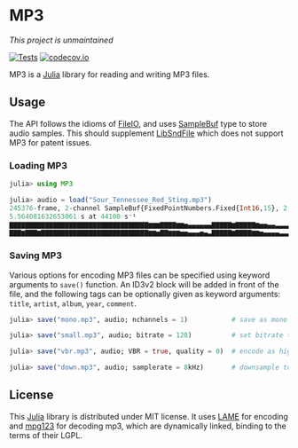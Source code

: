 # MP3

*This project is unmaintained*

[![Tests](https://github.com/JuliaAudio/MP3.jl/actions/workflows/Tests.yml/badge.svg)](https://github.com/JuliaAudio/MP3.jl/actions/workflows/Tests.yml)
[![codecov.io](http://codecov.io/github/JuliaAudio/MP3.jl/coverage.svg?branch=master)](http://codecov.io/github/JuliaAudio/MP3.jl?branch=master)

MP3 is a [Julia](http://julialang.org/) library for reading and writing MP3 files.

## Usage

The API follows the idioms of [FileIO](https://github.com/JuliaIO/FileIO.jl), and uses [SampleBuf](https://github.com/JuliaAudio/SampledSignals.jl) type to store audio samples. This should supplement [LibSndFile](https://github.com/JuliaAudio/LibSndFile.jl) which does not support MP3 for patent issues.

### Loading MP3

```julia
julia> using MP3

julia> audio = load("Sour_Tennessee_Red_Sting.mp3")
245376-frame, 2-channel SampleBuf{FixedPointNumbers.Fixed{Int16,15}, 2, SIUnits.SIQuantity{Int64,0,0,-1,0,0,0,0,0,0}}
5.564081632653061 s at 44100 s⁻¹
▇▇▇▇▇▇▇▇▇▇▇▇▇▇▇▇▇▇▇▇▇▇▇▇▇▇▇▇▇▇▇▇▇▇▇▆▆▆▇▇▇▇▆▆▅▄▄▄▄▄▄▇▇▇▇▇▆▇▇▇▇▇▆▅▅▄▄▃▃▃▃▃▂▂▂▁▂▁▁▁
▇▇▇▆▇▇▇▆▇▇▇▇▇▇▇▇▇▇▇▇▇▇▇▇▇▇▇▇▇▇▇▇▇▇▇▆▆▅▇▇▆▆▆▅▅▄▄▄▅▄▃▇▇▇▇▇▆▇▇▇▇▆▆▅▄▄▄▄▃▃▃▃▂▂▂▁▂▁▁▁
```

### Saving MP3

Various options for encoding MP3 files can be specified using keyword arguments to `save()` function. An ID3v2 block will be added in front of the file, and the following tags can be optionally given as keyword arguments: `title`, `artist`, `album`, `year`, `comment`.

```julia
julia> save("mono.mp3", audio; nchannels = 1)           # save as mono audio

julia> save("small.mp3", audio; bitrate = 128)          # set bitrate to 128kbps

julia> save("vbr.mp3", audio; VBR = true, quality = 0)  # encode as highest-quality VBR

julia> save("down.mp3", audio; samplerate = 8kHz)       # downsample to 8 kHz
```

## License

This [Julia](http://julialang.org/) library is distributed under MIT license. It uses [LAME](http://lame.sourceforge.net/) for encoding and [mpg123](https://www.mpg123.de/) for decoding mp3, which are dynamically linked, binding to the terms of their LGPL.
